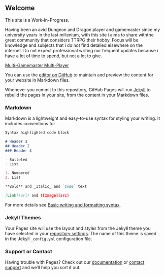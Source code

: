 ## Welcome

This site is a Work-In-Progress.

Having been an avid Dungeon and Dragon player and gamemaster since my university years in the last millenium, with this site i aims to share withthe great community that considers TTRPG their hobby. Focus will be knowledge and subjects that i do not find detailed elsewhere on the internet. Do not expect professional writing nor frequent updates because i have a lot of time to spend, but not a lot to give.


[Multi-Gamemaster Multi-Player](/mgmp/README.md) 


You can use the [editor on GitHub](https://github.com/rhenenrpg/rhenenrpg.github.io/edit/main/README.md) to maintain and preview the content for your website in Markdown files.

Whenever you commit to this repository, GitHub Pages will run [Jekyll](https://jekyllrb.com/) to rebuild the pages in your site, from the content in your Markdown files.

### Markdown

Markdown is a lightweight and easy-to-use syntax for styling your writing. It includes conventions for

```markdown
Syntax highlighted code block

# Header 1
## Header 2
### Header 3

- Bulleted
- List

1. Numbered
2. List

**Bold** and _Italic_ and `Code` text

[Link](url) and ![Image](src)
```

For more details see [Basic writing and formatting syntax](https://docs.github.com/en/github/writing-on-github/getting-started-with-writing-and-formatting-on-github/basic-writing-and-formatting-syntax).

### Jekyll Themes

Your Pages site will use the layout and styles from the Jekyll theme you have selected in your [repository settings](https://github.com/rhenenrpg/rhenenrpg.github.io/settings/pages). The name of this theme is saved in the Jekyll `_config.yml` configuration file.

### Support or Contact

Having trouble with Pages? Check out our [documentation](https://docs.github.com/categories/github-pages-basics/) or [contact support](https://support.github.com/contact) and we’ll help you sort it out.
